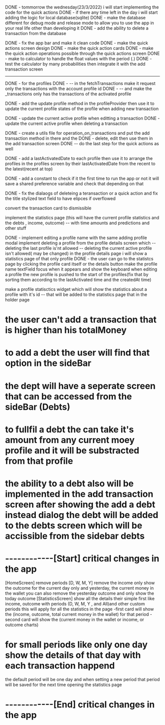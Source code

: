 DONE - tommorrow the wednesday(23/3/2022) i will start implementing the code for the quick actions
DONE - if there any time left in the day i will start adding the logic for local database(sqlite)
DONE - make the database different for debug mode and release mode to allow you to use the app in your real life other than developing it
DONE - add the ability to delete a transaction from the database

DONE - fix the app bar and make it clean code
DONE - make the quick actions screen design
DONE - make the quick action cards
DONE - make the quick action operations possible through the quick actions screen 
DONE - make to calculator to handle the float values with the period (.)
DONE - test the calculator by many probabilities then integrate it with the add transaction screen


----------------
DONE - for the profiles
DONE - -- in the fetchTransactions make it request only the transactions with the account profile id
DONE - -- and make the _transactions only has the transactions of the activated profile

DONE - add the update profile method in the profileProvider then use it to update the current profile states of the profile when adding new transaction 

DONE - update the current active profile when editting a transaction 
DONE - update the current active profile when deleting a transaction

DONE - create a utils file for operation_on_transactions and put the add transaction method in there and the DONE - delete, edit then use them in the add transaction screen
DONE -- do the last step for the quick actions as well


DONE - add a lastActivatedDate to each profile 
then use it to arrange the profiles in the profiles screen by their lastActivatedDate from the recent to the latest(recent at top)


DONE - add a constant to check if it the first time to run the app or not it will save a shared preference variable and check that depending on that

DONE - fix the dialaogs of deleteing a teransaction or a quick action and fix the title stylized text field to have elipces if overflowed

convert the transaction card to dismissible





implement the statistics page (this will have the current profile statistics and the debts , income, outcome)
-- with time amounts and predictions and other stuff

DONE - implement editing a profile name with the same adding profile modal
implement deleting a profile from the profile details screen which
-- deleting the last profile is'nt allowed 
-- deleting the current active profile isn't allowed( may be changed)
in the profile details page i will show a statistics page of that only profile
DONE - the user can go to the statistcs page by clicking the profile card itself or the details button
make the profile name textField focus when it appears and show the keyboard
when editing a profile the new profile is pushed to the start of the profiles(fix that by sorting them according to the lastActivated time and the createdAt time)

make a profile statisctics widget which will show the statistics about a profile with it's id
-- that will be added to the statistics page that in the holder page

# the user can't add a transaction that is higher than his totalMoney
# to add a debt the user will find that option in the sideBar 
# the dept will have a seperate screen that can be accessed from the sideBar (Debts)
# to fullfil a debt the can take it's amount from any current moey profile and it will be substracted from that profile
# the ability to a debt also will be implemented in the add transaction screen after showing the add a debt instead dialog the debt will be added to the debts screen which will be accissible from the sidebar debts

# ------------[Start] critical changes in the app 
[HomeScreen] remove periods [D, W, M, Y]
remove the income
only show the outcome for the current day only and yesterday, the current money in the wallet
you can also remove the yesterday outcome and only show the today outcome 
[StatisticsScreen]
show all the details their
simple first like income, outcome with periods (D, W, M, Y , and All)and other custom periods 
this will apply for all the statistics in the page
-first card will show the (income, outcome, total current money in the wallet) for that period
-second card will show the (current money in the wallet or income, or outcome charts) 
# for small periods like only one day show the details of that day with each transaction happend
the default period will be one day and when setting a new period that period will be saved for the next time opening the statistics page

# ------------[End] critical changes in the app 
